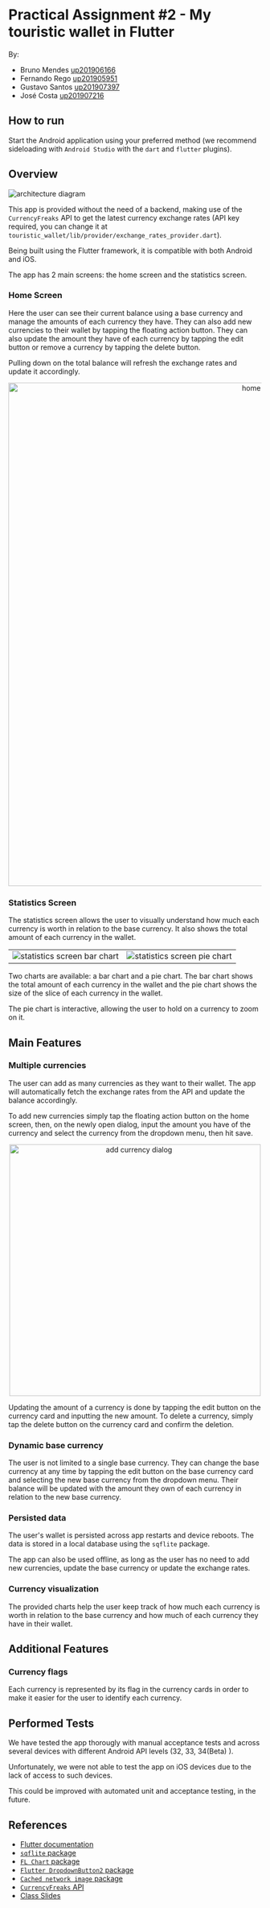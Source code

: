 # Practical Assignment #2 - My touristic wallet in Flutter

By:
- Bruno Mendes [up201906166](mailto:up201906166@edu.fe.up.pt)
- Fernando Rego [up201905951](mailto:up201905951@edu.fe.up.pt)
- Gustavo Santos [up201907397](mailto:up201907397@edu.fe.up.pt)
- José Costa [up201907216](mailto:up201907216@edu.fe.up.pt)


## How to run

Start the Android application using your preferred method (we recommend sideloading with `Android Studio` with the `dart` and `flutter` plugins).


## Overview

![architecture diagram](docs/architecture_diagram.drawio.png)

This app is provided without the need of a backend, making use of the `CurrencyFreaks` API to get the latest currency exchange rates (API key required, you can change it  at `touristic_wallet/lib/provider/exchange_rates_provider.dart`).

Being built using the Flutter framework, it is compatible with both Android and iOS.

The app has 2 main screens: the home screen and the statistics screen.

### Home Screen

Here the user can see their current balance using a base currency and manage the amounts of each currency they have. They can also add new currencies to their wallet by tapping the floating action button. They can also update the amount they have of each currency by tapping the edit button or remove a currency by tapping the delete button.

Pulling down on the total balance will refresh the exchange rates and update it accordingly.

<p align="center">
    <img alt="home screen" src="docs/img/home_screen.png" style="height: 1000px;" >
</p>

### Statistics Screen

The statistics screen allows the user to visually understand how much each currency is worth in relation to the base currency. It also shows the total amount of each currency in the wallet.

|        |       |
| -------------- | -------------- |
![statistics screen bar chart](docs/img/statistics_bar.png) | ![statistics screen pie chart](docs/img/statistics_pie.png) |

Two charts are available: a bar chart and a pie chart. The bar chart shows the total amount of each currency in the wallet and the pie chart shows the size of the slice of each currency in the wallet.

The pie chart is interactive, allowing the user to hold on a currency to zoom on it.


## Main Features

### Multiple currencies

The user can add as many currencies as they want to their wallet. The app will automatically fetch the exchange rates from the API and update the balance accordingly.

To add new currencies simply tap the floating action button on the home screen, then, on the newly open dialog, input the amount you have of the currency and select the currency from the dropdown menu, then hit save.

<p align="center">
    <img alt="add currency dialog" src="docs/img/new_currency.png" style="height: 500px; text-align: center;" >
</p>

Updating the amount of a currency is done by tapping the edit button on the currency card and inputting the new amount. To delete a currency, simply tap the delete button on the currency card and confirm the deletion.

### Dynamic base currency

The user is not limited to a single base currency. They can change the base currency at any time by tapping the edit button on the base currency card and selecting the new base currency from the dropdown menu. Their balance will be updated with the amount they own of each currency in relation to the new base currency.

### Persisted data

The user's wallet is persisted across app restarts and device reboots. The data is stored in a local database using the `sqflite` package.

The app can also be used offline, as long as the user has no need to add new currencies, update the base currency or update the exchange rates.

### Currency visualization

The provided charts help the user keep track of how much each currency is worth in relation to the base currency and how much of each currency they have in their wallet.


## Additional Features

### Currency flags

Each currency is represented by its flag in the currency cards in order to make it easier for the user to identify each currency.

## Performed Tests
We have tested the app thorougly with manual acceptance tests and across several devices with different Android API levels (32, 33, 34(Beta) ). 

Unfortunately, we were not able to test the app on iOS devices due to the lack of access to such devices.

This could be improved with automated unit and acceptance testing, in the future.

## References

- [Flutter documentation](https://docs.flutter.dev)
- [`sqflite` package](https://pub.dev/packages/sqflite)
- [`FL Chart` package](https://pub.dev/packages/fl_chart)
- [`Flutter DropdownButton2` package](https://pub.dev/packages/dropdown_button2)
- [`Cached network image` package](https://pub.dev/packages/cached_network_image)
- [`CurrencyFreaks` API](https://currencyfreaks.com)
- [Class Slides](https://moodle.up.pt/course/view.php?id=2244)
